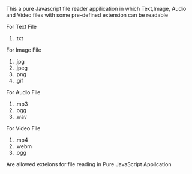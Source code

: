 This a pure Javascript file reader appilication in which Text,Image, Audio and Video files with some pre-defined extension can be readable

For Text File 
  1. .txt 

For Image File
  1. .jpg
  2. .jpeg
  3. .png
  4. .gif

For Audio File
  1. .mp3
  2. .ogg
  3. .wav

For Video File
  1. .mp4
  2. .webm
  3. .ogg


Are allowed exteions for file reading in Pure JavaScript Appilcation 
